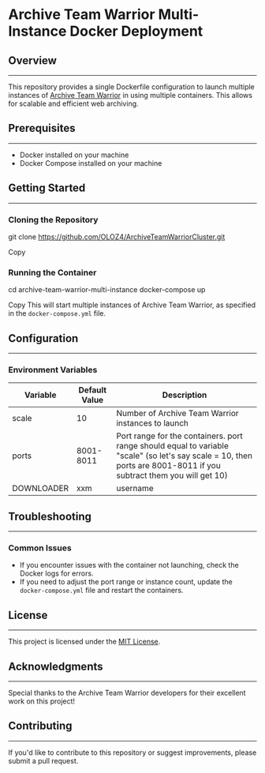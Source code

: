 # Archive Team Warrior Multi-Instance Docker Deployment

## Overview
----------
This repository provides a single Dockerfile configuration to launch multiple instances of [Archive Team Warrior](https://github.com/internetarchive/heritrix3/wiki) in using multiple containers. This allows for scalable and efficient web archiving.

## Prerequisites
--------------
* Docker installed on your machine
* Docker Compose installed on your machine

## Getting Started
-------------------
### Cloning the Repository
git clone https://github.com/OLOZ4/ArchiveTeamWarriorCluster.git

Copy

### Running the Container
cd archive-team-warrior-multi-instance
docker-compose up

Copy
This will start multiple instances of Archive Team Warrior, as specified in the `docker-compose.yml` file.

## Configuration
--------------
### Environment Variables
| Variable   | Default Value  | Description  |
|----------|--------------|-------------|
| scale  | 10            | Number of Archive Team Warrior instances to launch  |
| ports    | 8001-8011  | Port range for the containers. port range should equal to variable "scale" (so let's say scale = 10, then ports are 8001-8011 if you subtract them you will get 10)|
| DOWNLOADER  | xxm | username  |


## Troubleshooting
-------------------
### Common Issues

* If you encounter issues with the container not launching, check the Docker logs for errors.
* If you need to adjust the port range or instance count, update the `docker-compose.yml` file and restart the containers.

## License
---------
This project is licensed under the [MIT License](https://opensource.org/licenses/MIT).

## Acknowledgments
----------------
Special thanks to the Archive Team Warrior developers for their excellent work on this project!

## Contributing
--------------
If you'd like to contribute to this repository or suggest improvements, please submit a pull request.

